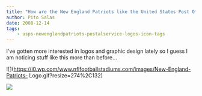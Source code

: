 ```yaml
---
title: "How are the New England Patriots like the United States Post Office?"
author: Pito Salas
date: 2008-12-14
tags:
    - usps-newenglandpatriots-postalservice-logos-icon-tags
---
```




I've gotten more interested in logos and graphic design lately so I guess I am
noticing stuff like this more than before…

![](https://i0.wp.com/www.nflfootballstadiums.com/images/New-England-Patriots-
Logo.gif?resize=274%2C132)

![](https://i0.wp.com/www.clevelandleader.com/files/usps1.gif?resize=188%2C164)


